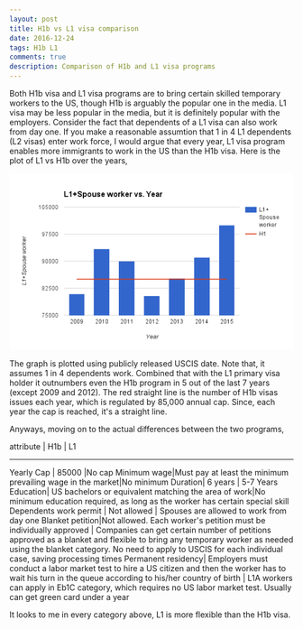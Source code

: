 ```yaml
---
layout: post
title: H1b vs L1 visa comparison
date: 2016-12-24
tags: H1b L1
comments: true
description: Comparison of H1b and L1 visa programs
---
```

Both H1b visa and L1 visa programs are to bring certain skilled temporary workers to the US, though H1b is arguably the popular one in the media. L1 visa may be less popular in the media, but it is definitely popular with the employers. Consider the fact that dependents of a L1 visa can also work from day one. If you make a reasonable assumtion that 1 in 4 L1 dependents (L2 visas) enter work force, I would argue that every year, L1 visa program enables more immigrants to work in the US than the H1b visa.
Here is the plot of L1 vs H1b over the years,

![L1 vs H1b](/assets/images/posts/L1-vs-H1-Years.png)

The graph is plotted using publicly released USCIS date. Note that, it assumes 1 in 4 dependents work. Combined that with the L1 primary visa holder it outnumbers even the H1b program in 5 out of the last 7 years (except 2009 and 2012). The red straight line is the number of H1b visas issues each year, which is regulated by 85,000 annual cap. Since, each year the cap is reached, it's a straight line.

Anyways, moving on to the actual differences between the two programs,

attribute  | H1b    | L1
-------------  ------     ------
Yearly Cap | 85000 |No cap
Minimum wage|Must pay at least the minimum prevailing wage in the market|No minimum
Duration| 6 years | 5-7 Years
Education| US bachelors or equivalent matching the area of work|No minimum education required, as long as the worker has certain special skill
Dependents work permit | Not allowed | Spouses are allowed to work from day one
Blanket petition|Not allowed. Each worker's petition must be individually approved | Companies can get certain number of petitions approved as a blanket and flexible to bring any temporary worker as needed using the blanket category. No need to apply to USCIS for each individual case, saving processing times
Permanent residency| Employers must conduct a labor market test to hire a US citizen and then the worker has to wait his turn in the queue according to his/her country of birth | L1A workers can apply in Eb1C category, which requires 
no US labor market test. Usually can get green card under a year

It looks to me in every category above, L1 is more flexible than the H1b visa.

